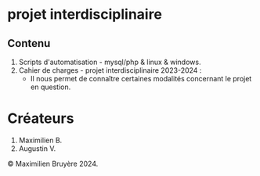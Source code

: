 # projet interdisciplinaire

## Contenu 

1. Scripts d'automatisation - mysql/php & linux & windows. 
2. Cahier de charges - projet interdisciplinaire 2023-2024 : 
    - Il nous permet de connaître certaines modalités concernant le projet en question.

# Créateurs 

1. Maximilien B.
2. Augustin V.

©️ Maximilien Bruyère 2024.
